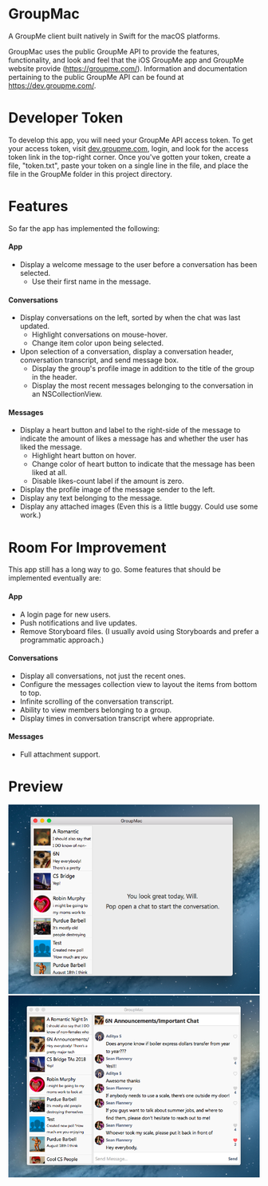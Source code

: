 # GroupMac
A GroupMe client built natively in Swift for the macOS platforms.

GroupMac uses the public GroupMe API to provide the features, functionality, and look and feel that the iOS GroupMe app and GroupMe website provide (<https://groupme.com/>). Information and documentation pertaining to the public GroupMe API can be found at <https://dev.groupme.com/>.

# Developer Token
To develop this app, you will need your GroupMe API access token. To get your access token, visit [dev.groupme.com](https://dev.groupme.com/), login, and look for the access token link in the top-right corner. Once you've gotten your token, create a file, "token.txt", paste your token on a single line in the file, and place the file in the GroupMe folder in this project directory.

# Features
So far the app has implemented the following:

#### App
* Display a welcome message to the user before a conversation has been selected.
	* Use their first name in the message.

#### Conversations
* Display conversations on the left, sorted by when the chat was last updated.
	* Highlight conversations on mouse-hover.
	* Change item color upon being selected.
* Upon selection of a conversation, display a conversation header, conversation transcript, and send message box.
	* Display the group's profile image in addition to the title of the group in the header.
	* Display the most recent messages belonging to the conversation in an NSCollectionView.

#### Messages
* Display a heart button and label to the right-side of the message to indicate the amount of likes a message has and whether the user has liked the message.
	* Highlight heart button on hover.
	* Change color of heart button to indicate that the message has been liked at all.
	* Disable likes-count label if the amount is zero.
* Display the profile image of the message sender to the left.
* Display any text belonging to the message.
* Display any attached images (Even this is a little buggy. Could use some work.)

# Room For Improvement
This app still has a long way to go. Some features that should be implemented eventually are:

#### App
* A login page for new users.
* Push notifications and live updates.
* Remove Storyboard files. (I usually avoid using Storyboards and prefer a programmatic approach.)

#### Conversations
* Display all conversations, not just the recent ones.
* Configure the messages collection view to layout the items from bottom to top.
* Infinite scrolling of the conversation transcript.
* Ability to view members belonging to a group.
* Display times in conversation transcript where appropriate.

#### Messages
* Full attachment support.

# Preview
![First preview](./preview1.png)
![Second preview](./preview2.png)